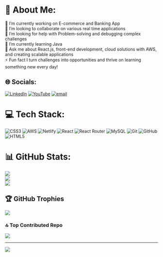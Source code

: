 # 💫 About Me:
🔭 I’m currently working on E-commerce and Banking App<br>👯 I’m looking to collaborate on various real time applications<br>🤝 I’m looking for help with Problem-solving and debugging complex challenges<br>🌱 I’m currently learning Java<br>💬 Ask me about React.js, front-end development, cloud solutions with AWS, and creating scalable applications<br>⚡ Fun fact I turn challenges into opportunities and thrive on learning something new every day!


## 🌐 Socials:
[![LinkedIn](https://img.shields.io/badge/LinkedIn-%230077B5.svg?logo=linkedin&logoColor=white)](https://www.linkedin.com/in/roop-teja-g-796013299/) [![YouTube](https://img.shields.io/badge/YouTube-%23FF0000.svg?logo=YouTube&logoColor=white)](https://youtube.com/@https://www.youtube.com/@RoopTeja-u1y) [![email](https://img.shields.io/badge/Email-D14836?logo=gmail&logoColor=white)](mailto:roopteja112@gmail.com) 

# 💻 Tech Stack:
![CSS3](https://img.shields.io/badge/css3-%231572B6.svg?style=for-the-badge&logo=css3&logoColor=white) ![AWS](https://img.shields.io/badge/AWS-%23FF9900.svg?style=for-the-badge&logo=amazon-aws&logoColor=white) ![Netlify](https://img.shields.io/badge/netlify-%23000000.svg?style=for-the-badge&logo=netlify&logoColor=#00C7B7) ![React](https://img.shields.io/badge/react-%2320232a.svg?style=for-the-badge&logo=react&logoColor=%2361DAFB) ![React Router](https://img.shields.io/badge/React_Router-CA4245?style=for-the-badge&logo=react-router&logoColor=white) ![MySQL](https://img.shields.io/badge/mysql-4479A1.svg?style=for-the-badge&logo=mysql&logoColor=white) ![Git](https://img.shields.io/badge/git-%23F05033.svg?style=for-the-badge&logo=git&logoColor=white) ![GitHub](https://img.shields.io/badge/github-%23121011.svg?style=for-the-badge&logo=github&logoColor=white) ![HTML5](https://img.shields.io/badge/html5-%23E34F26.svg?style=for-the-badge&logo=html5&logoColor=white)
# 📊 GitHub Stats:
![](https://github-readme-stats.vercel.app/api?username=RoopTeja04&theme=transparent&hide_border=false&include_all_commits=true&count_private=true)<br/>
![](https://github-readme-streak-stats.herokuapp.com/?user=RoopTeja04&theme=transparent&hide_border=false)<br/>
![](https://github-readme-stats.vercel.app/api/top-langs/?username=RoopTeja04&theme=transparent&hide_border=false&include_all_commits=true&count_private=true&layout=compact)

## 🏆 GitHub Trophies
![](https://github-profile-trophy.vercel.app/?username=RoopTeja04&theme=transparent&no-frame=false&no-bg=false&margin-w=4)

### 🔝 Top Contributed Repo
![](https://github-contributor-stats.vercel.app/api?username=RoopTeja04&limit=5&theme=onedark&combine_all_yearly_contributions=true)

---
[![](https://visitcount.itsvg.in/api?id=RoopTeja04&icon=1&color=2)](https://visitcount.itsvg.in)

<!-- Proudly created with GPRM ( https://gprm.itsvg.in ) -->
